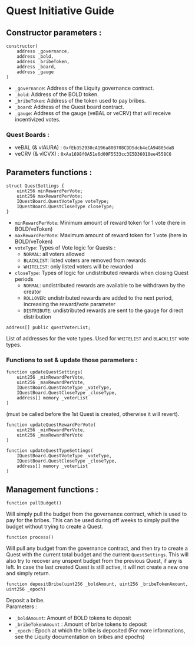 # Quest Initiative Guide

## Constructor parameters : 

```solidity
constructor(
    address _governance,
    address _bold,
    address _bribeToken,
    address _board,
    address _gauge
)
```

- `_governance`: Address of the Liquity governance contract.
- `_bold`: Address of the BOLD token.
- `_bribeToken`: Address of the token used to pay bribes.
- `_board`: Address of the Quest board contract.
- `_gauge`: Address of the gauge (veBAL or veCRV) that will receive incentivized votes.  
  
  
### Quest Boards : 
- veBAL (& vlAURA) : `0xfEb352930cA196a80B708CDD5dcb4eCA94805daB`
- veCRV (& vlCVX) : `0xAa1698f0A51e6d00F5533cc3E5D36010ee4558C6`


## Parameters functions : 

```solidity
struct QuestSettings {
    uint256 minRewardPerVote;
    uint256 maxRewardPerVote;
    IQuestBoard.QuestVoteType voteType;
    IQuestBoard.QuestCloseType closeType;
}
```
- `minRewardPerVote`: Minimum amount of reward token for 1 vote (here in BOLD/veToken)
- `maxRewardPerVote`: Maximum amount of reward token for 1 vote (here in BOLD/veToken)
- `voteType`: Types of Vote logic for Quests :
    - `NORMAL`: all voters allowed
    - `BLACKLIST`: listed voters are removed from rewards
    - `WHITELIST`: only listed voters will be rewarded
- `closeType`: Types of logic for undistributed rewards when closing Quest periods
    - `NORMAL`: undistributed rewards are available to be withdrawn by the creator 
    - `ROLLOVER`: undistributed rewards are added to the next period, increasing the reward/vote parameter
    - `DISTRIBUTE`: undistributed rewards are sent to the gauge for direct distribution  


```solidity
address[] public questVoterList;
```
List of addresses for the vote types. Used for `WHITELIST` and `BLACKLIST` vote types.

### Functions to set & update those parameters : 

```solidity
function updateQuestSettings(
    uint256 _minRewardPerVote,
    uint256 _maxRewardPerVote,
    IQuestBoard.QuestVoteType _voteType,
    IQuestBoard.QuestCloseType _closeType,
    address[] memory _voterList
)
```
(must be called before the 1st Quest is created, otherwise it will revert).  

```solidity
function updateQuestRewardPerVote(
    uint256 _minRewardPerVote,
    uint256 _maxRewardPerVote
)
```

```solidity
function updateQuestTypeSettings(
    IQuestBoard.QuestVoteType _voteType,
    IQuestBoard.QuestCloseType _closeType,
    address[] memory _voterList
)
```


## Management functions :

```solidity
function pullBudget()
```
Will simply pull the budget from the governance contract, which is used to pay for the bribes. 
This can be used during off weeks to simply pull the budget without trying to create a Quest.  


```solidity
function process()
```
Will pull any budget from the governance contract, and then try to create a Quest with the current total budget
and the current `QuestSettings`. This will also try to recover any unspent budget from the previous Quest, if any is left.
In case the last created Quest is still active, it will not create a new one and simply return.  


```solidity
function depositBribe(uint256 _boldAmount, uint256 _bribeTokenAmount, uint256 _epoch)
```
Deposit a bribe.  
Parameters : 
- `_boldAmount`: Amount of BOLD tokens to deposit
- `_bribeTokenAmount` : Amount of bribe tokens to deposit
- `_epoch` : Epoch at which the bribe is deposited
(For more informations, see the Liquity documentation on bribes and epochs)  
